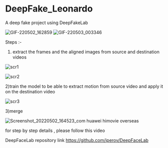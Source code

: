# DeepFake_Leonardo
A deep fake project using DeepFakeLab

![GIF-220502_162859](https://user-images.githubusercontent.com/88105870/166254461-40d9bba2-d80f-4b34-ac8b-7f7fc596bf57.gif) ![GIF-220503_003346](https://user-images.githubusercontent.com/88105870/166638607-ea377725-3b7e-4041-ad1c-8b8ad5d8fa17.gif)


Steps :- 

1) extract the frames and the aligned images from source and destination videos

![scr1](https://user-images.githubusercontent.com/88105870/166254668-3e069364-e6fa-43e7-b8d5-b94763d0553d.jpg)

![scr2](https://user-images.githubusercontent.com/88105870/166254688-54088118-1c3f-4152-9ee7-ec0542c291e3.jpg)

2)train the model to be able to extract motion from source video and apply it on the destination video

![scr3](https://user-images.githubusercontent.com/88105870/166254723-bb2d403a-7a11-4e64-b149-db29eddcaef0.jpg)

3)merge

![Screenshot_20220502_164523_com huawei himovie overseas](https://user-images.githubusercontent.com/88105870/166334127-5d5ecfbe-b170-427d-8dbb-076c320ecdbc.jpg)

for step by step details , please follow this video 


DeepFaceLab repository link 
https://github.com/iperov/DeepFaceLab
